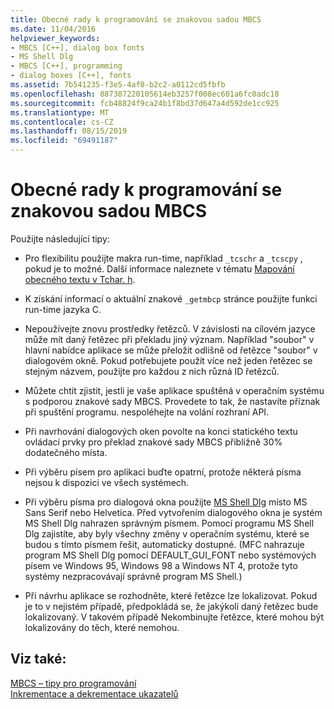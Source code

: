 ```yaml
---
title: Obecné rady k programování se znakovou sadou MBCS
ms.date: 11/04/2016
helpviewer_keywords:
- MBCS [C++], dialog box fonts
- MS Shell Dlg
- MBCS [C++], programming
- dialog boxes [C++], fonts
ms.assetid: 7b541235-f3e5-4af0-b2c2-a0112cd5fbfb
ms.openlocfilehash: 887387220105614eb3257f008ec601a6fc0adc18
ms.sourcegitcommit: fcb48824f9ca24b1f8bd37d647a4d592de1cc925
ms.translationtype: MT
ms.contentlocale: cs-CZ
ms.lasthandoff: 08/15/2019
ms.locfileid: "69491187"
---
```

# <a name="general-mbcs-programming-advice"></a>Obecné rady k programování se znakovou sadou MBCS

Použijte následující tipy:

- Pro flexibilitu použijte makra run-time, například `_tcschr` a `_tcscpy` , pokud je to možné. Další informace naleznete v tématu [Mapování obecného textu v Tchar. h](../text/generic-text-mappings-in-tchar-h.md).

- K získání informací o aktuální znakové `_getmbcp` stránce použijte funkci run-time jazyka C.

- Nepoužívejte znovu prostředky řetězců. V závislosti na cílovém jazyce může mít daný řetězec při překladu jiný význam. Například "soubor" v hlavní nabídce aplikace se může přeložit odlišně od řetězce "soubor" v dialogovém okně. Pokud potřebujete použít více než jeden řetězec se stejným názvem, použijte pro každou z nich různá ID řetězců.

- Můžete chtít zjistit, jestli je vaše aplikace spuštěná v operačním systému s podporou znakové sady MBCS. Provedete to tak, že nastavíte příznak při spuštění programu. nespoléhejte na volání rozhraní API.

- Při navrhování dialogových oken povolte na konci statického textu ovládací prvky pro překlad znakové sady MBCS přibližně 30% dodatečného místa.

- Při výběru písem pro aplikaci buďte opatrní, protože některá písma nejsou k dispozici ve všech systémech.

- Při výběru písma pro dialogová okna použijte [MS Shell Dlg](/windows/win32/Intl/using-ms-shell-dlg-and-ms-shell-dlg-2) místo MS Sans Serif nebo Helvetica. Před vytvořením dialogového okna je systém MS Shell Dlg nahrazen správným písmem. Pomocí programu MS Shell Dlg zajistíte, aby byly všechny změny v operačním systému, které se budou s tímto písmem řešit, automaticky dostupné. (MFC nahrazuje program MS Shell Dlg pomocí DEFAULT_GUI_FONT nebo systémových písem ve Windows 95, Windows 98 a Windows NT 4, protože tyto systémy nezpracovávají správně program MS Shell.)

- Při návrhu aplikace se rozhodněte, které řetězce lze lokalizovat. Pokud je to v nejistém případě, předpokládá se, že jakýkoli daný řetězec bude lokalizovaný. V takovém případě Nekombinujte řetězce, které mohou být lokalizovány do těch, které nemohou.

## <a name="see-also"></a>Viz také:

[MBCS – tipy pro programování](../text/mbcs-programming-tips.md)<br/>
[Inkrementace a dekrementace ukazatelů](../text/incrementing-and-decrementing-pointers.md)
